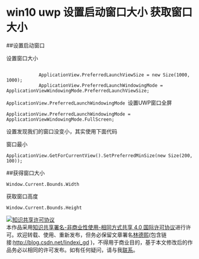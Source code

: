 # win10 uwp 设置启动窗口大小  获取窗口大小


##设置启动窗口

设置窗口大小

```

            ApplicationView.PreferredLaunchViewSize = new Size(1000, 1000);
            ApplicationView.PreferredLaunchWindowingMode = ApplicationViewWindowingMode.PreferredLaunchViewSize;
```
`ApplicationView.PreferredLaunchWindowingMode `设置UWP窗口全屏

```
ApplicationView.PreferredLaunchWindowingMode = ApplicationViewWindowingMode.FullScreen;
```

设置发现我们的窗口没变小，其实使用下面代码

窗口最小

```
ApplicationView.GetForCurrentView().SetPreferredMinSize(new Size(200, 100));
```

##获得窗口大小

`Window.Current.Bounds.Width`

获取窗口高度

`Window.Current.Bounds.Height`


<a rel="license" href="http://creativecommons.org/licenses/by-nc-sa/4.0/"><img alt="知识共享许可协议" style="border-width:0" src="https://i.creativecommons.org/l/by-nc-sa/4.0/88x31.png" /></a><br />本作品采用<a rel="license" href="http://creativecommons.org/licenses/by-nc-sa/4.0/">知识共享署名-非商业性使用-相同方式共享 4.0 国际许可协议</a>进行许可。欢迎转载、使用、重新发布，但务必保留文章署名[林德熙](http://blog.csdn.net/lindexi_gd)(包含链接:http://blog.csdn.net/lindexi_gd )，不得用于商业目的，基于本文修改后的作品务必以相同的许可发布。如有任何疑问，请与我[联系](mailto:lindexi_gd@163.com)。

